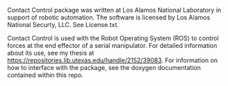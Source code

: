 Contact Control package was written at Los Alamos National Laboratory in support of robotic automation. The software is licensed by Los Alamos National Securty, LLC. See License.txt.

Contact Control is used with the Robot Operating System (ROS) to control forces at the end effector of a serial manipulator. For detailed information about its use, see my thesis at https://repositories.lib.utexas.edu/handle/2152/39083. For information on how to interface with the package, see the doxygen documentation contained within this repo.
